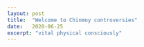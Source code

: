 ```yaml
---
layout: post
title:  "Welcome to Chinmoy controversies"
date:   2020-06-25
excerpt: "vital physical consciously"
---
```

